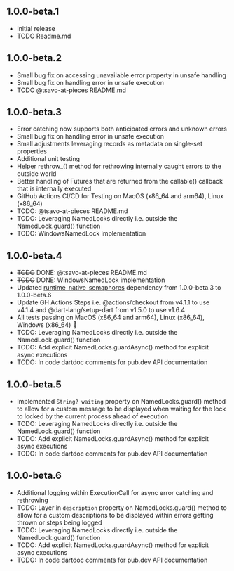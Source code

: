 ## 1.0.0-beta.1
- Initial release
- TODO Readme.md

## 1.0.0-beta.2
- Small bug fix on accessing unavailable error property in unsafe handling
- Small bug fix on handling error in unsafe execution
- TODO @tsavo-at-pieces README.md

## 1.0.0-beta.3
- Error catching now supports both anticipated errors and unknown errors
- Small bug fix on handling error in unsafe execution
- Small adjustments leveraging records as metadata on single-set properties
- Additional unit testing
- Helper rethrow_() method for rethrowing internally caught errors to the outside world 
- Better handling of Futures that are returned from the callable() callback that is internally executed
- GitHub Actions CI/CD for Testing on MacOS (x86_64 and arm64), Linux (x86_64)
- TODO: @tsavo-at-pieces README.md
- TODO: Leveraging NamedLocks directly i.e. outside the NamedLock.guard() function
- TODO: WindowsNamedLock implementation

## 1.0.0-beta.4
- ~~TODO~~ DONE: @tsavo-at-pieces README.md
- ~~TODO~~ DONE: WindowsNamedLock implementation
- Updated [runtime_native_semaphores](https://github.com/open-runtime/native_semaphores) dependency from 1.0.0-beta.3 to 1.0.0-beta.6
- Update GH Actions Steps i.e. @actions/checkout from v4.1.1 to use v4.1.4 and @dart-lang/setup-dart from v1.5.0 to use v1.6.4
- All tests passing on MacOS (x86_64 and arm64), Linux (x86_64), Windows (x86_64) 🎉
- TODO: Leveraging NamedLocks directly i.e. outside the NamedLock.guard() function
- TODO: Add explicit NamedLocks.guardAsync() method for explicit async executions
- TODO: In code dartdoc comments for pub.dev API documentation

## 1.0.0-beta.5
- Implemented `String? waiting` property on NamedLocks.guard() method to allow for a custom message to be displayed when waiting for the lock to locked by the current process ahead of execution
- TODO: Leveraging NamedLocks directly i.e. outside the NamedLock.guard() function
- TODO: Add explicit NamedLocks.guardAsync() method for explicit async executions
- TODO: In code dartdoc comments for pub.dev API documentation

## 1.0.0-beta.6
- Additional logging within ExecutionCall for async error catching and rethrowing
- TODO: Layer in `description` property on NamedLocks.guard() method to allow for a custom descriptions to be displayed within errors getting thrown or steps being logged
- TODO: Leveraging NamedLocks directly i.e. outside the NamedLock.guard() function
- TODO: Add explicit NamedLocks.guardAsync() method for explicit async executions
- TODO: In code dartdoc comments for pub.dev API documentation


